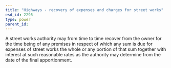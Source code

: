```yaml
---
title: "Highways - recovery of expenses and charges for street works"
esd_id: 2295
type: power
parent_id:  
---
```


A street works authority may from time to time recover from the owner for the time being of any premises in respect of which any sum is due for expenses of street works the whole or any portion of that sum together with interest at such reasonable rates as the authority may determine from the date of the final apportionment.


